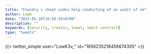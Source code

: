 ```yaml
---
title: "Foundry s cheat codes help conducting of an audit of sm"
author: LowK
date: "2023-05-10T16:58:35+0700"
description: ""
keywords: [security, creator, tweet, smart contract]
type: "tweets"
---
```


{{< twitter_simple user="LowK3v_" id="1656235218456674305" >}}

